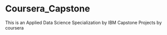 # Coursera_Capstone
This is an Applied Data Science  Specialization by IBM Capstone Projects by coursera
